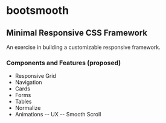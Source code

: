 # bootsmooth
## Minimal Responsive CSS Framework

An exercise in building a customizable responsive framework.

### Components and Features (proposed)

- Responsive Grid
- Navigation
- Cards
- Forms
- Tables
- Normalize
- Animations
-- UX
-- Smooth Scroll
